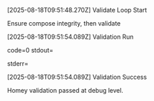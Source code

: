 

[2025-08-18T09:51:48.270Z] Validate Loop Start

Ensure compose integrity, then validate


[2025-08-18T09:51:54.089Z] Validation Run

code=0
stdout=


stderr=



[2025-08-18T09:51:54.089Z] Validation Success

Homey validation passed at debug level.

